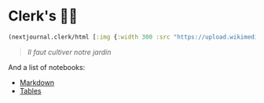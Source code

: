 # Clerk's 🏡🌳

```clojure
(nextjournal.clerk/html [:img {:width 300 :src "https://upload.wikimedia.org/wikipedia/commons/8/88/Nicolas_de_Largilli%C3%A8re%2C_Fran%C3%A7ois-Marie_Arouet_dit_Voltaire_%28vers_1724-1725%29_-002-transparent.png"}])
```

> _Il faut cultiver notre jardin_

And a list of notebooks:

- [Markdown](#/notebooks/markdown.md)
- [Tables](#/notebooks/viewers/table.clj)
